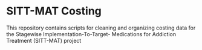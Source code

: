 # SITT-MAT Costing 

This repository contains scripts for cleaning and organizing costing data for the Stagewise Implementation-To-Target- Medications for Addiction Treatment (SITT-MAT) project
